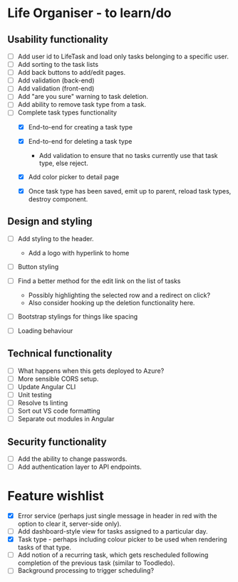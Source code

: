 # Life Organiser - to learn/do

## Usability functionality

- [ ] Add user id to LifeTask and load only tasks belonging to a specific user.
- [ ] Add sorting to the task lists
- [ ] Add back buttons to add/edit pages.
- [ ] Add validation (back-end)
- [ ] Add validation (front-end)
- [ ] Add "are you sure" warning to task deletion.
- [ ] Add ability to remove task type from a task.
- [ ] Complete task types functionality
	- [X] End-to-end for creating a task type
	- [X] End-to-end for deleting a task type
		- Add validation to ensure that no tasks currently use that task type, else reject.
	- [X] Add color picker to detail page
	- [X] Once task type has been saved, emit up to parent, reload task types, destroy component.


## Design and styling

- [ ] Add styling to the header.
	- Add a logo with hyperlink to home
- [ ] Button styling
- [ ] Find a better method for the edit link on the list of tasks 
	- Possibly highlighting the selected row and a redirect on click?
	- Also consider hooking up the deletion functionality here.
- [ ] Bootstrap stylings for things like spacing
- [ ] Loading behaviour


## Technical functionality

- [ ] What happens when this gets deployed to Azure?
- [ ] More sensible CORS setup.
- [ ] Update Angular CLI
- [ ] Unit testing
- [ ] Resolve ts linting
- [ ] Sort out VS code formatting
- [ ] Separate out modules in Angular

## Security functionality

- [ ] Add the ability to change passwords.
- [ ] Add authentication layer to API endpoints.

# Feature wishlist

- [X] Error service (perhaps just single message in header in red with the option to clear it, server-side only).
- [ ] Add dashboard-style view for tasks assigned to a particular day.
- [X] Task type - perhaps including colour picker to be used when rendering tasks of that type.
- [ ] Add notion of a recurring task, which gets rescheduled following completion of the previous task (similar to Toodledo).
- [ ] Background processing to trigger scheduling?
